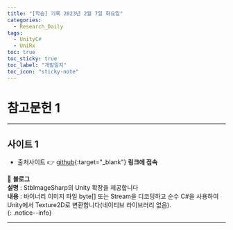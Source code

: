 ```yaml
---
title: "[학습] 기록 2023년 2월 7일 화요일"
categories:
  - Research_Daily
tags:
  - UnityC#
  - UniRx
toc: true
toc_sticky: true
toc_label: "개발일지"
toc_icon: "sticky-note"
---
```


# 참고문헌 1

---

## 사이트 1

- 출처사이트 👉 [github](https://github.com/mochi-neko/StbImageSharpForUnity){:target="_blank"} **링크에 접속** <br> 

📌 **블로그** <br>
**설명** : StbImageSharp의 Unity 확장을 제공합니다<br>
**내용** : 바이너리 이미지 파일 byte[] 또는 Stream을 디코딩하고 순수 C#을 사용하여 Unity에서 Texture2D로 변환합니다(네이티브 라이브러리 없음).<br>
{: .notice--info}


---
<!--
## 사이트 2

- 출처사이트 👉 [https://qiita.com/toRisouP/items/3ced60a755ab297eb463](https://qiita.com/toRisouP/items/3ced60a755ab297eb463){:target="_blank"} **링크에 접속** <br> 

📌 **블로그** <br>
**설명** : 일본어 블로그<br>
**내용** : UniRx&UniTask란?<br>
{: .notice--info}

## 사이트 3

- 출처사이트 👉 [https://speakerdeck.com/torisoup/unitask2020?slide=49](https://speakerdeck.com/torisoup/unitask2020?slide=49){:target="_blank"} **링크에 접속** <br> 
- 출처사이트 👉 [https://qiita.com/toRisouP/items/8f66fd952eaffeaf3107](https://qiita.com/toRisouP/items/8f66fd952eaffeaf3107){:target="_blank"} **링크에 접속** <br> 

📌 **블로그** <br>
**설명** : 일본어 파워포인트 모음 사이트<br>
**내용** : UniTask 사용법 2020 / UniTask2020 내용이 좋다.<br>
{: .notice--info}


![image](https://media.giphy.com/media/QKZfbgNK9oFkQ/giphy.gif){: .align-center}

https://speakerdeck.com/torisoup/unityniokerushe-ji-patan?slide=65
https://qiita.com/dwl/items/9b9f51e404a8682c553b
https://qiita.com/RYA234/items/ba73e6c37f1c39b1aeba

## 사이트 2
- [하나치루의 내 노트](https://www.hanachiru-blog.com/search?q=Unitask){:target="_blank"} **링크에 접속** <br> 

📌 **블로그** <br>
**설명** : 일본어 블로그<br>
**내용** : C#, Unity, Shader, UniRx<br>
{: .notice--info}

## 사이트 3
- [UniRx 안티 패턴 컬렉션](https://qiita.com/toRisouP/items/91b7860af5e3eab037fc){:target="_blank"} **링크에 접속** <br>

📌 **블로그** <br>
**설명** : 일본어 블로그<br>
**내용** : Qiita 사이트 블로그<br>
{: .notice--info}




📌 **블로그** <br>
**설명** : 일본어 블로그<br>
**내용** : C#, Unity, Shader, UniRx<br>
{: .notice--info}

🔔 **포스팅 공지** <br><br>
현재 작성한 포스팅은 **깃 블로그 시작 세팅**과 관련된 내용입니다.<br>
minimal-mistakes 테마의 커스터마이징 및 포스팅에 관해서도 진행할 예정이니, 
**Github_Blog 카테고리**를 클릭하셔서 확인해보세요!<br>
{: .notice--success}    //녹색
{: .notice--primary}    //회색
{: .notice--info}       //파랑
{: .notice--warning}    //노랑
{: .notice--danger}     //빨강
-->